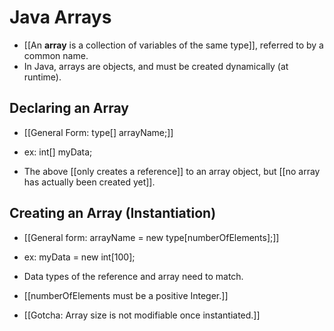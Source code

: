 # Java Arrays
- [[An **array** is a collection of variables of the same type]], referred to 
by a common name. 
- In Java, arrays are objects, and must be created dynamically (at runtime).

## Declaring an Array
- [[General Form: type[] arrayName;]]
- ex: int[] myData;

- The above [[only creates a reference]] to an array object, but [[no array has 
actually been created yet]]. 

## Creating an Array (Instantiation)
- [[General form:  arrayName = new type[numberOfElements];]]
- ex: myData = new int[100];

- Data types of the reference and array need to match. 
- [[numberOfElements must be a positive Integer.]]
- [[Gotcha: Array size is not 
modifiable
 once instantiated.]]

